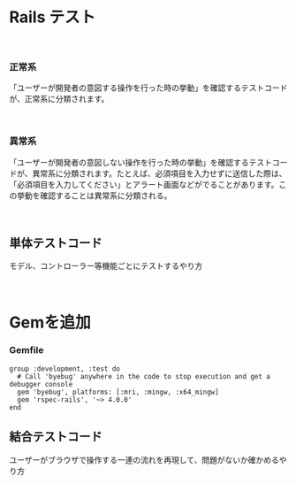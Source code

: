 # Rails テスト
<br>

### 正常系
「ユーザーが開発者の意図する操作を行った時の挙動」を確認するテストコードが、正常系に分類されます。

<br>

### 異常系
「ユーザーが開発者の意図しない操作を行った時の挙動」を確認するテストコードが、異常系に分類されます。たとえば、必須項目を入力せずに送信した際は、「必須項目を入力してください」とアラート画面などがでることがあります。この挙動を確認することは異常系に分類される。  

<br>

## 単体テストコード
モデル、コントローラー等機能ごとにテストするやり方  

<br>

# Gemを追加

### Gemfile
```
group :development, :test do
  # Call 'byebug' anywhere in the code to stop execution and get a debugger console
  gem 'byebug', platforms: [:mri, :mingw, :x64_mingw]
  gem 'rspec-rails', '~> 4.0.0'
end
```











## 結合テストコード
ユーザーがブラウザで操作する一連の流れを再現して、問題がないか確かめるやり方  



